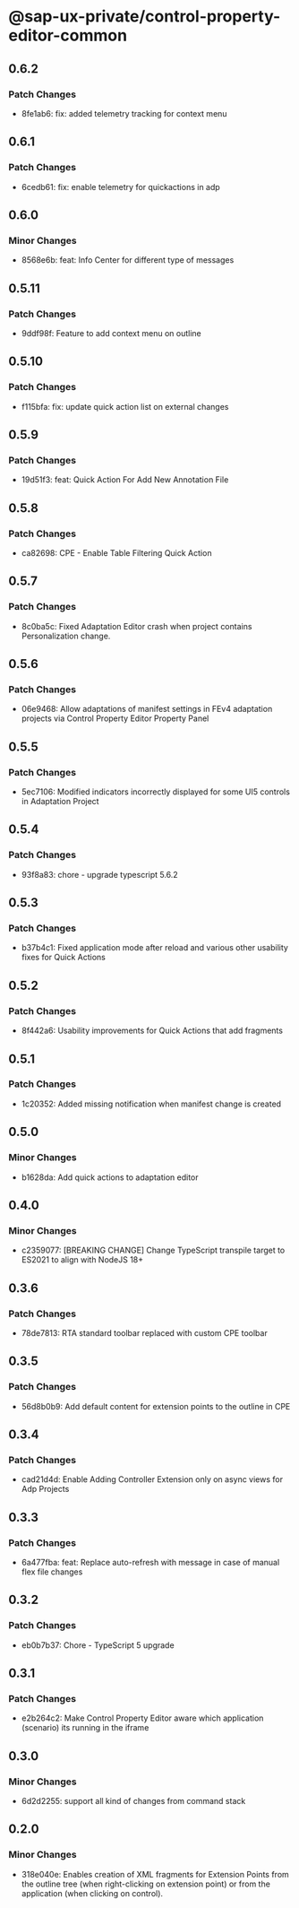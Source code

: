 # @sap-ux-private/control-property-editor-common

## 0.6.2

### Patch Changes

-   8fe1ab6: fix: added telemetry tracking for context menu

## 0.6.1

### Patch Changes

-   6cedb61: fix: enable telemetry for quickactions in adp

## 0.6.0

### Minor Changes

-   8568e6b: feat: Info Center for different type of messages

## 0.5.11

### Patch Changes

-   9ddf98f: Feature to add context menu on outline

## 0.5.10

### Patch Changes

-   f115bfa: fix: update quick action list on external changes

## 0.5.9

### Patch Changes

-   19d51f3: feat: Quick Action For Add New Annotation File

## 0.5.8

### Patch Changes

-   ca82698: CPE - Enable Table Filtering Quick Action

## 0.5.7

### Patch Changes

-   8c0ba5c: Fixed Adaptation Editor crash when project contains Personalization change.

## 0.5.6

### Patch Changes

-   06e9468: Allow adaptations of manifest settings in FEv4 adaptation projects via Control Property Editor Property Panel

## 0.5.5

### Patch Changes

-   5ec7106: Modified indicators incorrectly displayed for some UI5 controls in Adaptation Project

## 0.5.4

### Patch Changes

-   93f8a83: chore - upgrade typescript 5.6.2

## 0.5.3

### Patch Changes

-   b37b4c1: Fixed application mode after reload and various other usability fixes for Quick Actions

## 0.5.2

### Patch Changes

-   8f442a6: Usability improvements for Quick Actions that add fragments

## 0.5.1

### Patch Changes

-   1c20352: Added missing notification when manifest change is created

## 0.5.0

### Minor Changes

-   b1628da: Add quick actions to adaptation editor

## 0.4.0

### Minor Changes

-   c2359077: [BREAKING CHANGE] Change TypeScript transpile target to ES2021 to align with NodeJS 18+

## 0.3.6

### Patch Changes

-   78de7813: RTA standard toolbar replaced with custom CPE toolbar

## 0.3.5

### Patch Changes

-   56d8b0b9: Add default content for extension points to the outline in CPE

## 0.3.4

### Patch Changes

-   cad21d4d: Enable Adding Controller Extension only on async views for Adp Projects

## 0.3.3

### Patch Changes

-   6a477fba: feat: Replace auto-refresh with message in case of manual flex file changes

## 0.3.2

### Patch Changes

-   eb0b7b37: Chore - TypeScript 5 upgrade

## 0.3.1

### Patch Changes

-   e2b264c2: Make Control Property Editor aware which application (scenario) its running in the iframe

## 0.3.0

### Minor Changes

-   6d2d2255: support all kind of changes from command stack

## 0.2.0

### Minor Changes

-   318e040e: Enables creation of XML fragments for Extension Points from the outline tree (when right-clicking on extension point) or from the application (when clicking on control).
